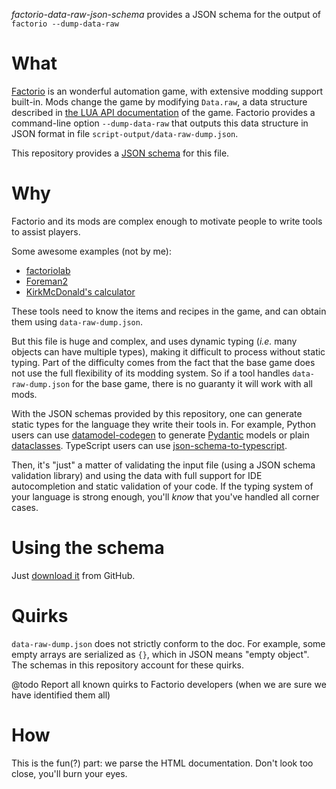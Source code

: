 *factorio-data-raw-json-schema* provides a JSON schema for the output of `factorio --dump-data-raw`

What
====

[Factorio](https://factorio.com/) is an wonderful automation game, with extensive modding support built-in.
Mods change the game by modifying `Data.raw`, a data structure described in [the LUA API documentation](https://lua-api.factorio.com/latest/types/Data.html#raw) of the game.
Factorio provides a command-line option `--dump-data-raw` that outputs this data structure in JSON format in file `script-output/data-raw-dump.json`.

This repository provides a [JSON schema](https://json-schema.org/) for this file.

Why
===

Factorio and its mods are complex enough to motivate people to write tools to assist players.

Some awesome examples (not by me):
- [factoriolab](https://factoriolab.github.io)
- [Foreman2](https://github.com/DanielKote/Foreman2)
- [KirkMcDonald's calculator](https://kirkmcdonald.github.io)

These tools need to know the items and recipes in the game, and can obtain them using `data-raw-dump.json`.

But this file is huge and complex, and uses dynamic typing (*i.e.* many objects can have multiple types), making it difficult to process without static typing. Part of the difficulty comes from the fact that the base game does not use the full flexibility of its modding system. So if a tool handles `data-raw-dump.json` for the base game, there is no guaranty it will work with all mods.

With the JSON schemas provided by this repository, one can generate static types for the language they write their tools in.
For example, Python users can use [datamodel-codegen](https://koxudaxi.github.io/datamodel-code-generator/) to generate [Pydantic](https://docs.pydantic.dev/latest/) models or plain [dataclasses](https://docs.python.org/3/library/dataclasses.html). TypeScript users can use [json-schema-to-typescript](https://www.npmjs.com/package/json-schema-to-typescript).

Then, it's "just" a matter of validating the input file (using a JSON schema validation library) and using the data with full support for IDE autocompletion and static validation of your code. If the typing system of your language is strong enough, you'll *know* that you've handled all corner cases.

Using the schema
================

Just [download it](https://raw.githubusercontent.com/jacquev6/factorio-data-raw-json-schema/refs/heads/main/factorio-data-raw-json-schema.full.json) from GitHub.

Quirks
======

`data-raw-dump.json` does not strictly conform to the doc. For example, some empty arrays are serialized as `{}`, which in JSON means "empty object".
The schemas in this repository account for these quirks.

@todo Report all known quirks to Factorio developers (when we are sure we have identified them all)

How
===

This is the fun(?) part: we parse the HTML documentation. Don't look too close, you'll burn your eyes.
